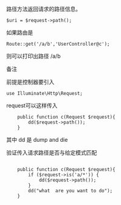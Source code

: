 路径方法返回请求的路径信息。

```
$uri = $request->path();
```

如果路由是

```
Route::get('/a/b','UserController@c');
```

则可以打印出路径 /a/b

备注

前提是控制器要引入

```
use Illuminate\Http\Request;
```

request可以这样传入

```
    public function c(Request $request){
        dd($request->path());
    }
```

其中 dd 是 dump and die



验证传入请求路径是否与给定模式匹配

```

    public function c(Request $request){
        if ($request->is('a/*')) {
            dd($request->path());
        }
        dd("what  are you want to do");
    }
```



